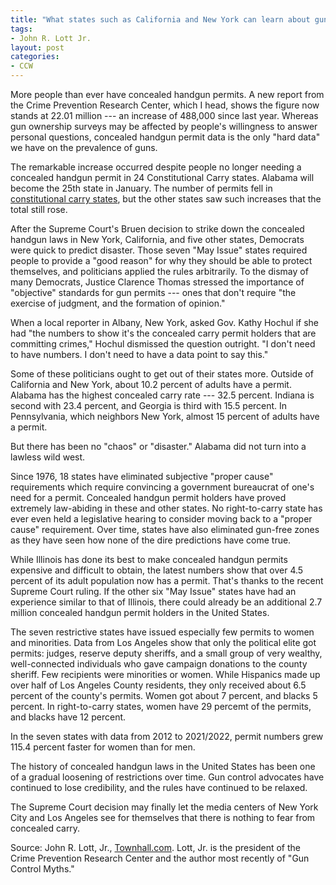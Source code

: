 ```yaml
---
title: "What states such as California and New York can learn about guns"
tags:
- John R. Lott Jr.
layout: post
categories:
- CCW
---
```


More people than ever have concealed handgun permits. A new report from the Crime Prevention Research Center, which I head, shows the figure now stands at 22.01 million --- an increase of 488,000 since last year. Whereas gun ownership surveys may be affected by people's willingness to answer personal questions, concealed handgun permit data is the only "hard data" we have on the prevalence of guns.

The remarkable increase occurred despite people no longer needing a concealed handgun permit in 24 Constitutional Carry states. Alabama will become the 25th state in January. The number of permits fell in [constitutional carry states](/permitless-carry-states.html), but the other states saw such increases that the total still rose.

After the Supreme Court's Bruen decision to strike down the concealed handgun laws in New York, California, and five other states, Democrats were quick to predict disaster. Those seven "May Issue" states required people to provide a "good reason" for why they should be able to protect themselves, and politicians applied the rules arbitrarily. To the dismay of many Democrats, Justice Clarence Thomas stressed the importance of "objective" standards for gun permits --- ones that don't require "the exercise of judgment, and the formation of opinion."

When a local reporter in Albany, New York, asked Gov. Kathy Hochul if she had "the numbers to show it's the concealed carry permit holders that are committing crimes," Hochul dismissed the question outright. "I don't need to have numbers. I don't need to have a data point to say this."

Some of these politicians ought to get out of their states more. Outside of California and New York, about 10.2 percent of adults have a permit. Alabama has the highest concealed carry rate --- 32.5 percent. Indiana is second with 23.4 percent, and Georgia is third with 15.5 percent. In Pennsylvania, which neighbors New York, almost 15 percent of adults have a permit.

But there has been no "chaos" or "disaster." Alabama did not turn into a lawless wild west.

Since 1976, 18 states have eliminated subjective "proper cause" requirements which require convincing a government bureaucrat of one's need for a permit. Concealed handgun permit holders have proved extremely law-abiding in these and other states. No right-to-carry state has ever even held a legislative hearing to consider moving back to a "proper cause" requirement. Over time, states have also eliminated gun-free zones as they have seen how none of the dire predictions have come true.

While Illinois has done its best to make concealed handgun permits expensive and difficult to obtain, the latest numbers show that over 4.5 percent of its adult population now has a permit. That's thanks to the recent Supreme Court ruling. If the other six "May Issue" states have had an experience similar to that of Illinois, there could already be an additional 2.7 million concealed handgun permit holders in the United States.

The seven restrictive states have issued especially few permits to women and minorities. Data from Los Angeles show that only the political elite got permits: judges, reserve deputy sheriffs, and a small group of very wealthy, well-connected individuals who gave campaign donations to the county sheriff. Few recipients were minorities or women. While Hispanics made up over half of Los Angeles County residents, they only received about 6.5 percent of the county's permits. Women got about 7 percent, and blacks 5 percent. In right-to-carry states, women have 29 percemt of the permits, and blacks have 12 percent.

In the seven states with data from 2012 to 2021/2022, permit numbers grew 115.4 percent faster for women than for men.

The history of concealed handgun laws in the United States has been one of a gradual loosening of restrictions over time. Gun control advocates have continued to lose credibility, and the rules have continued to be relaxed.

The Supreme Court decision may finally let the media centers of New York City and Los Angeles see for themselves that there is nothing to fear from concealed carry.

Source: John R. Lott, Jr., [Townhall.com](https://townhall.com/columnists/johnrlottjr/2022/11/22/what-states-like-california-and-new-york-can-learn-from-other-states-about-guns-n2616249). Lott, Jr. is the president of the Crime Prevention Research Center and the author most recently of "Gun Control Myths."
